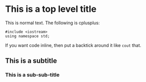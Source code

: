 # This is a top level title

This is normal text.
The following is cplusplus:
```
#include <iostream>
using namespace std;
```
If you want code inline,
then put a backtick around it like `cout` that.

## This is a subtitle

### This is a sub-sub-title



